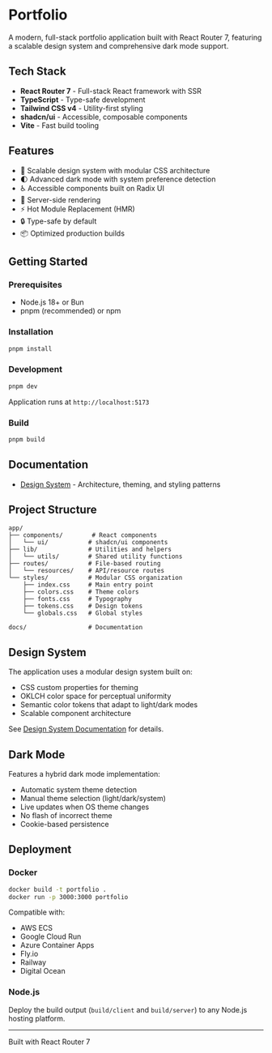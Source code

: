 # Portfolio

A modern, full-stack portfolio application built with React Router 7, featuring a scalable design system and comprehensive dark mode support.

## Tech Stack

- **React Router 7** - Full-stack React framework with SSR
- **TypeScript** - Type-safe development
- **Tailwind CSS v4** - Utility-first styling
- **shadcn/ui** - Accessible, composable components
- **Vite** - Fast build tooling

## Features

- 🎨 Scalable design system with modular CSS architecture
- 🌓 Advanced dark mode with system preference detection
- ♿️ Accessible components built on Radix UI
- 🚀 Server-side rendering
- ⚡️ Hot Module Replacement (HMR)
- 🔒 Type-safe by default
- 📦 Optimized production builds

## Getting Started

### Prerequisites

- Node.js 18+ or Bun
- pnpm (recommended) or npm

### Installation

```bash
pnpm install
```

### Development

```bash
pnpm dev
```

Application runs at `http://localhost:5173`

### Build

```bash
pnpm build
```

## Documentation

- [Design System](./docs/design-system.md) - Architecture, theming, and styling patterns

## Project Structure

```
app/
├── components/        # React components
│   └── ui/           # shadcn/ui components
├── lib/              # Utilities and helpers
│   └── utils/        # Shared utility functions
├── routes/           # File-based routing
│   └── resources/    # API/resource routes
└── styles/           # Modular CSS organization
    ├── index.css     # Main entry point
    ├── colors.css    # Theme colors
    ├── fonts.css     # Typography
    ├── tokens.css    # Design tokens
    └── globals.css   # Global styles

docs/                 # Documentation
```

## Design System

The application uses a modular design system built on:
- CSS custom properties for theming
- OKLCH color space for perceptual uniformity
- Semantic color tokens that adapt to light/dark modes
- Scalable component architecture

See [Design System Documentation](./docs/design-system.md) for details.

## Dark Mode

Features a hybrid dark mode implementation:
- Automatic system theme detection
- Manual theme selection (light/dark/system)
- Live updates when OS theme changes
- No flash of incorrect theme
- Cookie-based persistence

## Deployment

### Docker

```bash
docker build -t portfolio .
docker run -p 3000:3000 portfolio
```

Compatible with:
- AWS ECS
- Google Cloud Run
- Azure Container Apps
- Fly.io
- Railway
- Digital Ocean

### Node.js

Deploy the build output (`build/client` and `build/server`) to any Node.js hosting platform.

---

Built with React Router 7
